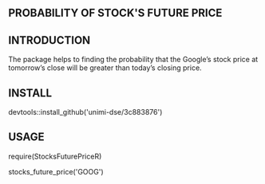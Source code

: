 ## PROBABILITY OF STOCK'S FUTURE PRICE

## INTRODUCTION
The package helps to finding the probability that the Google’s stock price at tomorrow’s close will be greater than today’s closing price.

## INSTALL

devtools::install_github('unimi-dse/3c883876')


## USAGE

require(StocksFuturePriceR)

stocks_future_price('GOOG')
